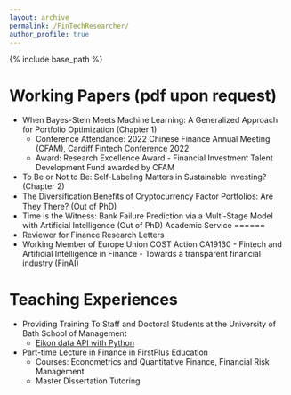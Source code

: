```yaml
---
layout: archive
permalink: /FinTechResearcher/
author_profile: true
---
```


{% include base_path %}

Working Papers (pdf upon request)
======
* When Bayes-Stein Meets Machine Learning: A Generalized Approach for Portfolio Optimization (Chapter 1)
  * Conference Attendance: 2022 Chinese Finance Annual Meeting (CFAM), Cardiff Fintech Conference 2022
  * Award: Research Excellence Award - Financial Investment Talent Development Fund awarded by CFAM
* To Be or Not to Be: Self-Labeling Matters in Sustainable Investing? (Chapter 2)
* The Diversiﬁcation Beneﬁts of Cryptocurrency Factor Portfolios: Are They There? (Out of PhD)
* Time is the Witness: Bank Failure Prediction via a Multi-Stage Model with Artificial Intelligence (Out of PhD)
Academic Service
======
* Reviewer for Finance Research Letters
* Working Member of Europe Union COST Action CA19130 - Fintech and Artificial Intelligence in Finance - Towards a transparent financial industry (FinAI)
  
Teaching Experiences 
======
* Providing Training To Staff and Doctoral Students at the University of Bath School of Management
  * <a href="https://www.youtube.com/watch?v=5w0DTszME64" target="_blank">Eikon data API with Python</a>
* Part-time Lecture in Finance in FirstPlus Education
  * Courses: Econometrics and Quantitative Finance, Financial Risk Management
  * Master Dissertation Tutoring
